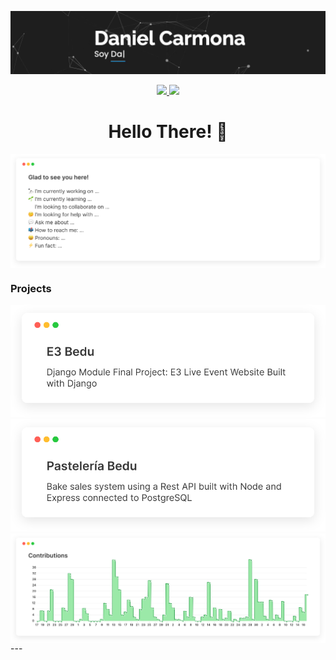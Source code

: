 ![](https://github.com/DanielCarmonaPhantom/ImgPerfil/blob/main/Grabacio%CC%81n%20de%20pantalla%202022-03-23%20a%20la(s)%2017.57.46.gif)


<p align="center">
<a href="https://www.linkedin.com/in/daniel-lopez-carmona/"><img src="https://img.shields.io/badge/DanielCarmona-%230077B5.svg?&style=for-the-badge&logo=linkedin&logoColor=white"/> </a>    
<a href="https://www.instagram.com/danielcarmonaphantom/"><img src="https://img.shields.io/badge/@DanielCarmonaPhantom_-%23E4405F.svg?&style=for-the-badge&logo=instagram&logoColor=white"/> </a>
</p>
<h1 align="center">Hello There! 👋</h1>


<img src='https://github.com/DanielCarmonaPhantom/ImgPerfil/blob/main/Profile.svg' align="center">

### Projects 
<div align="center">
<a href='https://github.com/DanielCarmonaPhantom/E3-BEDU'><img src='https://github.com/DanielCarmonaPhantom/ImgPerfil/blob/main/Proyecto.svg'></a>
<a href='https://github.com/DanielCarmonaPhantom/Pasteleria-BEDU'><img src='https://github.com/DanielCarmonaPhantom/ImgPerfil/blob/main/Proyecto2.svg'></a>
</div>

<img src='https://github.com/DanielCarmonaPhantom/ImgPerfil/blob/main/Contributions.svg' align="center">
---

